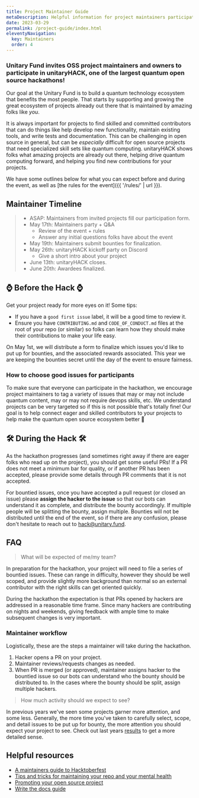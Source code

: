 ```yaml
---
title: Project Maintainer Guide
metaDescription: Helpful information for project maintainers participating in unitaryHACK
date: 2023-03-29
permalink: /project-guide/index.html
eleventyNavigation:
  key: Maintainers
  order: 4
---
```


### Unitary Fund invites OSS project maintainers and owners to participate in unitaryHACK, one of the largest quantum open source hackathons!

Our goal at the Unitary Fund is to build a quantum technology ecosystem that benefits the most people.
That starts by supporting and growing the great ecosystem of projects already out there that is maintained by amazing folks like _you_.

It is always important for projects to find skilled and committed contributors that can do things like help develop new functionality, maintain existing tools, and write tests and documentation. This can be challenging in open source in general, but can be _especially_ difficult for open source projects that need specialized skill sets like quantum computing. unitaryHACK shows folks what amazing projects are already out there, helping drive quantum computing forward, and helping you find new contributions for your projects.

We have some outlines below for what you can expect before and during the event, as well as [the rules for the event]({{ '/rules/' | url }}).

## Maintainer Timeline

> - ASAP: Maintainers from invited projects fill our participation form.
> - May 17th: Maintainers party + Q&A
>   - Review of the event + rules
>   - Answer any initial questions folks have about the event
> - May 19th: Maintainers submit bounties for finalization.
> - May 26th: unitaryHACK kickoff party on Discord
>   - Give a short intro about your project
> - June 13th: unitaryHACK closes.
> - June 20th: Awardees finalized.

## ⌚ Before the Hack ⌚

Get your project ready for more eyes on it!
Some tips:

- If you have a `good first issue` label, it will be a good time to review it.
- Ensure you have `CONTRIBUTING.md` and `CODE_OF_CONDUCT.md` files at the root of your repo (or similar) so folks can learn how they should make their contributions to make your life easy.

On May 1st, we will distribute a form to finalize which issues you'd like to put up for bounties, and the associated rewards associated. This year we are keeping the bounties secret until the day of the event to ensure fairness.

### How to choose good issues for participants

To make sure that everyone can participate in the hackathon, we encourage project maintainers to tag a variety of issues that may or may not include quantum content, may or may not require devops skills, etc. We understand projects can be very targeted so if this is not possible that's totally fine! Our goal is to help connect eager and skilled contributors to your projects to help make the quantum open source ecosystem better 💖

## 🛠️ During the Hack 🛠️

As the hackathon progresses (and sometimes right away if there are eager folks who read up on the project), you should get some useful PRs!
If a PR does not meet a minimum bar for quality, or if another PR has been accepted, please provide some details through PR comments that it is not accepted.

For bountied issues, once you have accepted a pull request (or closed an issue) please **assign the hacker to the issue** so that our bots can understand it as complete, and distribute the bounty accordingly. If multiple people will be splitting the bounty, assign multiple. Bounties will not be distributed until the end of the event, so if there are any confusion, please don't hesitate to reach out to [hack@unitary.fund](mailto:hack@unitary.fund).

## FAQ

> What will be expected of me/my team?

In preparation for the hackathon, your project will need to file a series of bountied issues. These can range in difficulty, however they should be well scoped, and provide slightly more background than normal so an external contributor with the right skills can get oriented quickly.

During the hackathon the expectation is that PRs opened by hackers are addressed in a reasonable time frame. Since many hackers are contributing on nights and weekends, giving feedback with ample time to make subsequent changes is very important.

### Maintainer workflow

Logistically, these are the steps a maintainer will take during the hackathon.

1. Hacker opens a PR on your project.
2. Maintainer reviews/requests changes as needed.
3. When PR is merged (or approved), maintainer assigns hacker to the bountied issue so our bots can understand who the bounty should be distributed to. In the cases where the bounty should be split, assign multiple hackers.

> How much activity should we expect to see?

In previous years we've seen some projects garner more attention, and some less. Generally, the more time you've taken to carefully select, scope, and detail issues to be put up for bounty, the more attention you should expect your project to see. Check out last years [results](https://2022.unitaryhack.dev/results/) to get a more detailed sense.

## Helpful resources

- [A maintainers guide to Hacktoberfest](https://medium.com/gitcoin/a-maintainers-guide-to-hacktoberfest-21405c8ff09f)
- [Tips and tricks for maintaining your repo and your mental health](https://www.twilio.com/blog/how-to-hacktoberfest-tips-and-tricks-for-maintaining-your-repo-and-your-mental-health)
- [Promoting your open source project](https://github.com/zenika-open-source/promote-open-source-project/blob/master/README.md)
- [Write the docs guide](https://www.writethedocs.org/guide/)
